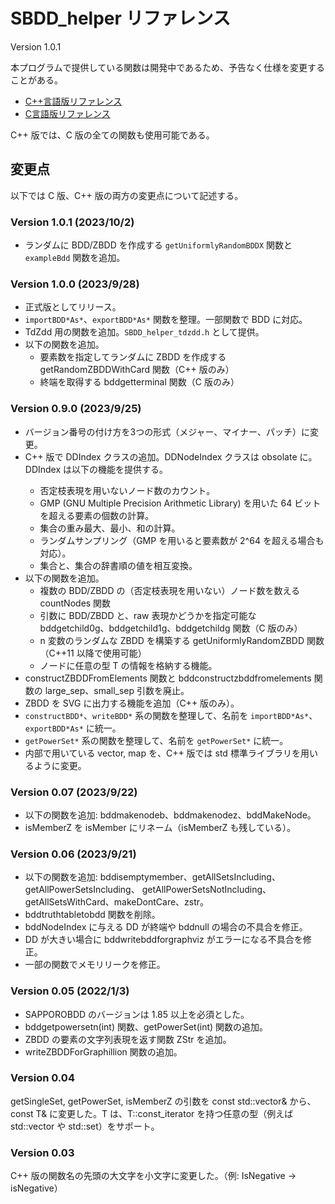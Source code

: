 # SBDD_helper リファレンス

Version 1.0.1

本プログラムで提供している関数は開発中であるため、予告なく仕様を変更することがある。

* [C++言語版リファレンス](documents/reference_cpp.md)
* [C言語版リファレンス](documents/reference_c.md)

C++ 版では、C 版の全ての関数も使用可能である。

## 変更点

以下では C 版、C++ 版の両方の変更点について記述する。

### Version 1.0.1 (2023/10/2)

* ランダムに BDD/ZBDD を作成する `getUniformlyRandomBDDX` 関数と `exampleBdd` 関数を追加。

### Version 1.0.0 (2023/9/28)

* 正式版としてリリース。
* `importBDD*As*`、`exportBDD*As*` 関数を整理。一部関数で BDD に対応。
* TdZdd 用の関数を追加。`SBDD_helper_tdzdd.h` として提供。
* 以下の関数を追加。
    * 要素数を指定してランダムに ZBDD を作成する getRandomZBDDWithCard 関数（C++ 版のみ）
    * 終端を取得する bddgetterminal 関数（C 版のみ）

### Version 0.9.0 (2023/9/25)

* バージョン番号の付け方を3つの形式（メジャー、マイナー、パッチ）に変更。
* C++ 版で DDIndex<T> クラスの追加。DDNodeIndex クラスは obsolate に。DDIndex<T> は以下の機能を提供する。
    * 否定枝表現を用いないノード数のカウント。
    * GMP (GNU Multiple Precision Arithmetic Library) を用いた 64 ビットを超える要素の個数の計算。
    * 集合の重み最大、最小、和の計算。
    * ランダムサンプリング（GMP を用いると要素数が 2^64 を超える場合も対応）。
    * 集合と、集合の辞書順の値を相互変換。
* 以下の関数を追加。
    * 複数の BDD/ZBDD の（否定枝表現を用いない）ノード数を数える countNodes 関数
    * 引数に BDD/ZBDD と、raw 表現かどうかを指定可能な bddgetchild0g、bddgetchild1g、bddgetchildg 関数（C 版のみ）
    * n 変数のランダムな ZBDD を構築する getUniformlyRandomZBDD 関数（C++11 以降で使用可能）
    * ノードに任意の型 T の情報を格納する機能。
* constructZBDDFromElements 関数と bddconstructzbddfromelements 関数の large_sep、small_sep 引数を廃止。
* ZBDD を SVG に出力する機能を追加（C++ 版のみ）。
* `constructBDD*`、`writeBDD*` 系の関数を整理して、名前を `importBDD*As*`、`exportBDD*As*` に統一。
* `getPowerSet*` 系の関数を整理して、名前を `getPowerSet*` に統一。
* 内部で用いている vector, map を、C++ 版では std 標準ライブラリを用いるように変更。

### Version 0.07 (2023/9/22)

* 以下の関数を追加: bddmakenodeb、bddmakenodez、bddMakeNode。
* isMemberZ を isMember にリネーム（isMemberZ も残している）。

### Version 0.06 (2023/9/21)

* 以下の関数を追加: bddisemptymember、getAllSetsIncluding、getAllPowerSetsIncluding、
getAllPowerSetsNotIncluding、getAllSetsWithCard、makeDontCare、zstr。
* bddtruthtabletobdd 関数を削除。
* bddNodeIndex に与える DD が終端や bddnull の場合の不具合を修正。
* DD が大きい場合に bddwritebddforgraphviz がエラーになる不具合を修正。
* 一部の関数でメモリリークを修正。

### Version 0.05 (2022/1/3)

* SAPPOROBDD のバージョンは 1.85 以上を必須とした。
* bddgetpowersetn(int) 関数、getPowerSet(int) 関数の追加。
* ZBDD の要素の文字列表現を返す関数 ZStr を追加。
* writeZBDDForGraphillion 関数の追加。

### Version 0.04

getSingleSet, getPowerSet, isMemberZ の引数を const std::vector<bddvar>& から、
const T& に変更した。T は、T::const_iterator を持つ任意の型（例えば
std::vector<bddvar> や std::set<bddvar>）をサポート。

### Version 0.03

C++ 版の関数名の先頭の大文字を小文字に変更した。（例: IsNegative -> isNegative）
